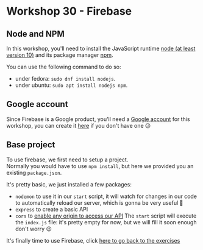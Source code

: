 # Workshop 30 - Firebase

## Node and NPM
In this workshop, you'll need to install the JavaScript runtime [node (at least version 10)](https://github.com/nodejs/node) and its package manager [npm](https://www.npmjs.com/).

You can use the following command to do so:
- under fedora: `sudo dnf install nodejs`.
- under ubuntu: `sudo apt install nodejs npm`.

## Google account
Since Firebase is a Google product, you'll need a [Google account](https://accounts.google.com/) for this workshop, you can create it [here](https://accounts.google.com/signup) if you don't have one 😉

## Base project
To use firebase, we first need to setup a project.  
Normally you would have to use `npm install`, but here we provided you an existing `package.json`.  

It's pretty basic, we just installed a few packages:
- `nodemon` to use it in our `start` script, it will watch for changes in our code to automatically reload our server, which is gonna be very useful 🚀
- `express` to create a basic API
- `cors` to [enable any origin to access our API](https://developer.mozilla.org/en-US/docs/Web/HTTP/CORS)
The `start` script will execute the `index.js` file: it's pretty empty for now, but we will fill it soon enough don't worry 😉


It's finally time to use Firebase, click [here to go back to the exercises](./README.md)